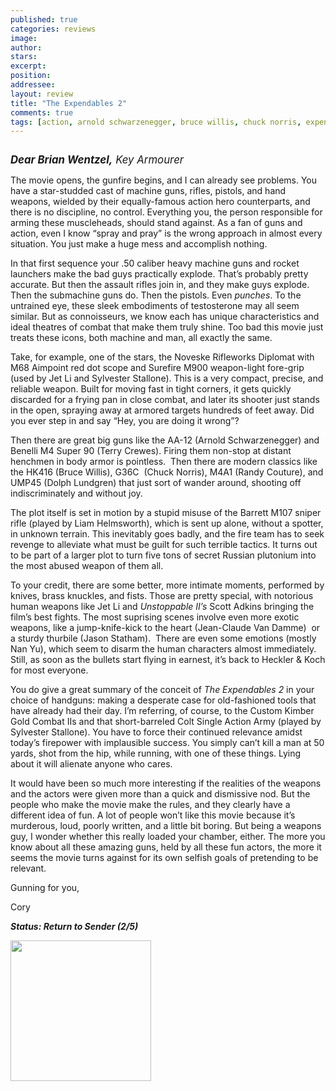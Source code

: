 ```yaml
---
published: true
categories: reviews
image:
author: 
stars: 
excerpt: 
position: 
addressee: 
layout: review
title: "The Expendables 2"
comments: true
tags: [action, arnold schwarzenegger, bruce willis, chuck norris, expendables, Jason Statham, Letters, sylvester stallone]
---
```

<div><p><span class="full-image-block ssNonEditable"><span><a href="/letters/2012/8/22/the-expendables-2.html"><img src="http://static.squarespace.com/static/5005f6bcc4aa41161b33e89e/5329cf1fe4b07c068ebf74de/5329cf1fe4b07c068ebf761a/1353420877177/expendables-2.jpg" alt="" /></a></span></span></p>
<p><span style="font-size:120%;"><em><strong>Dear Brian Wentzel,</strong> Key Armourer</em></span></p>
<p>The movie opens, the gunfire begins, and I can already see problems. You have a star-studded cast of machine guns, rifles, pistols, and hand weapons, wielded by their equally-famous action hero counterparts, and there is no discipline, no control. Everything you, the person responsible for arming these muscleheads, should stand against. As a fan of guns and action, even I know &ldquo;spray and pray&rdquo; is the wrong approach in almost every situation. You just make a huge mess and accomplish nothing.</p>
<p>In that first sequence your .50 caliber heavy machine guns and rocket launchers make the bad guys practically explode. That&rsquo;s probably pretty accurate. But then the assault rifles join in, and they make guys explode. Then the submachine guns do. Then the pistols. Even <em>punches</em>. To the untrained eye, these sleek embodiments of testosterone may all seem similar. But as connoisseurs, we know each has unique characteristics and ideal theatres of combat that make them truly shine. Too bad this movie just treats these icons, both machine and man, all exactly the same.</p>
<p>Take, for example, one of the stars, the Noveske Rifleworks Diplomat with M68 Aimpoint red dot scope and Surefire M900 weapon-light fore-grip (used by Jet Li and Sylvester Stallone). This is a very compact, precise, and reliable weapon. Built for moving fast in tight corners, it gets quickly discarded for a frying pan in close combat, and later its shooter just stands in the open, spraying away at armored targets hundreds of feet away. Did you ever step in and say &ldquo;Hey, you are doing it wrong&rdquo;?</p>
<p>Then there are great big guns like the AA-12 (Arnold Schwarzenegger) and Benelli M4 Super 90 (Terry Crewes). Firing them non-stop at distant henchmen in body armor is pointless. &nbsp;Then there are modern classics like the HK416 (Bruce Willis), G36C&nbsp; (Chuck Norris), M4A1 (Randy Couture), and UMP45 (Dolph Lundgren) that just sort of wander around, shooting off indiscriminately and without joy.</p>
<p>The plot itself is set in motion by a stupid misuse of the Barrett M107 sniper rifle (played by Liam Helmsworth), which is sent up alone, without a spotter, in unknown terrain. This inevitably goes badly, and the fire team has to seek revenge to alleviate what must be guilt for such terrible tactics. It turns out to be part of a larger plot to turn five tons of secret Russian plutonium into the most abused weapon of them all.</p>
<p>To your credit, there are some better, more intimate moments, performed by knives, brass knuckles, and fists. Those are pretty special, with notorious human weapons like Jet Li and <em>Unstoppable II&rsquo;s </em>Scott Adkins bringing the film&rsquo;s best fights. The most suprising scenes involve even more exotic weapons, like a jump-knife-kick to the heart (Jean-Claude Van Damme) &nbsp;or a sturdy thurbile (Jason Statham).&nbsp; There are even some emotions (mostly Nan Yu), which seem to disarm the human characters almost immediately. Still, as soon as the bullets start flying in earnest, it&rsquo;s back to Heckler &amp; Koch for most everyone.</p>
<p>You do give a great summary of the conceit of <em>The Expendables 2</em> in your choice of handguns: making a desperate case for old-fashioned tools that have already had their day. I&rsquo;m referring, of course, to the Custom Kimber Gold Combat IIs and that short-barreled Colt Single Action Army (played by Sylvester Stallone). You have to force their continued relevance amidst today&rsquo;s firepower with implausible success. You simply can&rsquo;t kill a man at 50 yards, shot from the hip, while running, with one of these things. Lying about it will alienate anyone who cares.</p>
<p>It would have been so much more interesting if the realities of the weapons and the actors were given more than a quick and dismissive nod. But the people who make the movie make the rules, and they clearly have a different idea of fun. A lot of people won&rsquo;t like this movie because it&rsquo;s murderous, loud, poorly written, and a little bit boring. But being a weapons guy, I wonder whether this really loaded your chamber, either. The more you know about all these amazing guns, held by all these fun actors, the more it seems the movie turns against for its own selfish goals of pretending to be relevant.</p>
<p>Gunning for you,</p>
<p>Cory</p>
<p><strong><em>Status: Return to Sender (2/5)</em></strong></p>
<p><strong><em><span class="full-image-block ssNonEditable"><span><a href="http://www.zip.ca/browse/title.aspx?f=titleId%28204345%29"><img style="width:225px;" src="http://static.squarespace.com/static/5005f6bcc4aa41161b33e89e/5329cf1fe4b07c068ebf74de/5329cf20e4b07c068ebf7cea/1343245704065/Rent-it-on-Zip.png" alt="" /></a></span></span><br /></em></strong></p></div>
